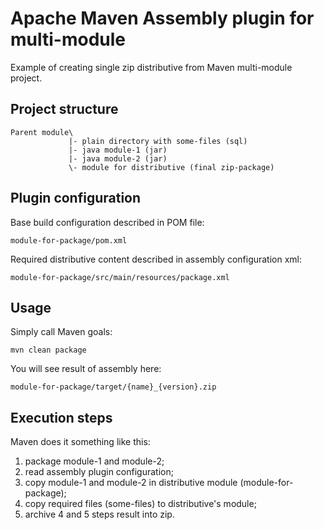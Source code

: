 # Apache Maven Assembly plugin for multi-module

Example of creating single zip distributive from Maven multi-module project.

## Project structure
```
Parent module\
             |- plain directory with some-files (sql)
             |- java module-1 (jar)
             |- java module-2 (jar)
             \- module for distributive (final zip-package)
```

## Plugin configuration
Base build configuration described in POM file:
```
module-for-package/pom.xml
```
Required distributive content described in assembly configuration xml:
```
module-for-package/src/main/resources/package.xml
```

## Usage
Simply call Maven goals:
```
mvn clean package
```
You will see result of assembly here:
```
module-for-package/target/{name}_{version}.zip
```

## Execution steps
Maven does it something like this:
1. package module-1 and module-2;
3. read assembly plugin configuration;
4. copy module-1 and module-2 in distributive module (module-for-package);
5. copy required files (some-files) to distributive's module;
6. archive 4 and 5 steps result into zip.